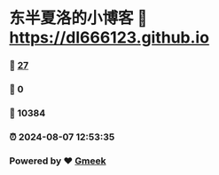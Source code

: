 # 东半夏洛的小博客 :link: https://dl666123.github.io 
### :page_facing_up: [27](https://dl666123.github.io/tag.html) 
### :speech_balloon: 0 
### :hibiscus: 10384 
### :alarm_clock: 2024-08-07 12:53:35 
### Powered by :heart: [Gmeek](https://github.com/Meekdai/Gmeek)

